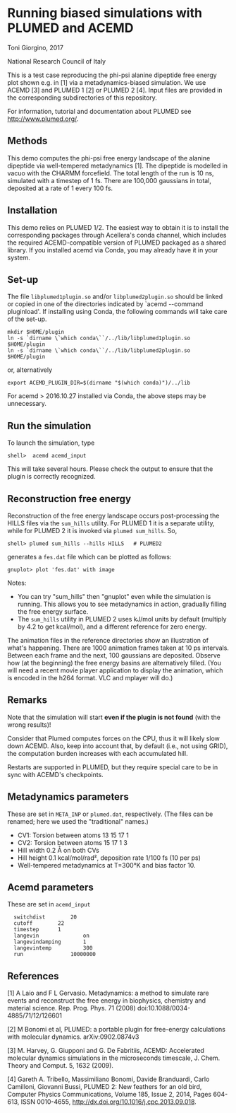Running biased simulations with PLUMED and ACEMD
=======================

Toni Giorgino, 2017

National Research Council of Italy


This is a test case reproducing the phi-psi alanine dipeptide free
energy plot shown e.g. in [1] via a metadynamics-biased simulation.
We use ACEMD [3] and PLUMED 1 [2] or PLUMED 2 [4].  Input files are
provided in the corresponding subdirectories of this repository.

For information, tutorial and documentation about PLUMED see
http://www.plumed.org/.


Methods
-------

This demo computes the phi-psi free energy landscape of the alanine
dipeptide via well-tempered metadynamics [1]. The dipeptide is
modelled in vacuo with the CHARMM forcefield.  The total length of the
run is 10 ns, simulated with a timestep of 1 fs. There are 100,000
gaussians in total, deposited at a rate of 1 every 100 fs.


Installation
------------

This demo relies on PLUMED 1/2. The easiest way to obtain it is to
install the corresponding packages through Acellera's conda channel,
which includes the required ACEMD-compatible version of PLUMED
packaged as a shared library. If you installed acemd via Conda, you
may already have it in your system.



Set-up
------

The file `libplumed1plugin.so` and/or `libplumed2plugin.so` should be
linked or copied in one of the directories indicated by `acemd
--command pluginload'.  If installing using Conda, the following
commands will take care of the set-up.

    mkdir $HOME/plugin
    ln -s `dirname \`which conda\``/../lib/libplumed1plugin.so $HOME/plugin
    ln -s `dirname \`which conda\``/../lib/libplumed2plugin.so $HOME/plugin
	
or, alternatively

    export ACEMD_PLUGIN_DIR=$(dirname "$(which conda)")/../lib

For acemd > 2016.10.27 installed via Conda, the above steps may be
unnecessary.



Run the simulation
------------------

To launch the simulation, type

	shell>  acemd acemd_input

This will take several hours. Please check the output to ensure that
the plugin is correctly recognized.



Reconstruction free energy
--------------------------

Reconstruction of the free energy landscape occurs post-processing the
HILLS files via the `sum_hills` utility. For PLUMED 1 it is a separate
utility, while for PLUMED 2 it is invoked via `plumed sum_hills`. So,

    shell> plumed sum_hills --hills HILLS   # PLUMED2

generates a `fes.dat` file which can be plotted as follows:

    gnuplot> plot 'fes.dat' with image
	

Notes:

 * You can try "sum_hills" then "gnuplot" even while the simulation is
   running. This allows you to see metadynamics in action, gradually
   filling the free energy surface.
 * The `sum_hills` utility in PLUMED 2 uses kJ/mol units by default
   (multiply by 4.2 to get kcal/mol), and a different reference for
   zero energy.
   
The animation files in the reference directories show an illustration
of what's happening. There are 1000 animation frames taken at 10 ps
intervals. Between each frame and the next, 100 gaussians are
deposited. Observe how (at the beginning) the free energy basins are
alternatively filled. (You will need a recent movie player application
to display the animation, which is encoded in the h264 format. VLC and
mplayer will do.)





Remarks
-------

Note that the simulation will start **even if the plugin is not
found** (with the wrong results)!

Consider that Plumed computes forces on the CPU, thus it will likely
slow down ACEMD. Also, keep into account that, by default (i.e., not
using GRID), the computation burden increases with each accumulated
hill.

Restarts are supported in PLUMED, but they require special care to be
in sync with ACEMD's checkpoints. 


Metadynamics parameters
-----------------------

These are set in `META_INP` or `plumed.dat`, respectively. (The files
can be renamed; here we used the "traditional" names.)

 * CV1: Torsion between atoms 13 15 17 1
 * CV2: Torsion between atoms 15 17 1  3
 * Hill width 0.2 Å on both CVs
 * Hill height 0.1 kcal/mol/rad², deposition rate 1/100 fs  (10 per ps)
 * Well-tempered metadynamics at T=300°K and bias factor 10.
 
 

Acemd parameters
----------------

These are set in `acemd_input`

```
  switchdist 		20
  cutoff 		22
  timestep 		1
  langevin            	on
  langevindamping     	1
  langevintemp        	300
  run	     		10000000
```








References
----------

[1] A Laio and F L Gervasio. Metadynamics: a method to simulate rare
events and reconstruct the free energy in biophysics, chemistry and
material science. Rep. Prog. Phys. 71 (2008)
doi:10.1088/0034-4885/71/12/126601

[2] M Bonomi et al, PLUMED: a portable plugin for free-energy
calculations with molecular dynamics. arXiv:0902.0874v3

[3] M. Harvey, G. Giupponi and G. De Fabritiis, ACEMD: Accelerated
molecular dynamics simulations in the microseconds timescale,
J. Chem. Theory and Comput. 5, 1632 (2009).

[4] Gareth A. Tribello, Massimiliano Bonomi, Davide Branduardi, Carlo
Camilloni, Giovanni Bussi, PLUMED 2: New feathers for an old bird,
Computer Physics Communications, Volume 185, Issue 2, 2014, Pages
604-613, ISSN 0010-4655, http://dx.doi.org/10.1016/j.cpc.2013.09.018.



